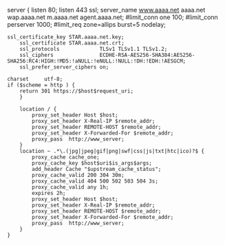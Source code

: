 server {
	listen 80;
        listen 443 ssl;
        server_name www.aaaa.net aaaa.net wap.aaaa.net m.aaaa.net agent.aaaa.net;
#limit_conn  one  100;
#limit_conn perserver 1000;
#limit_req   zone=allips  burst=5  nodelay;
        
	ssl_certificate_key STAR.aaaa.net.key;
        ssl_certificate STAR.aaaa.net.crt;
        ssl_protocols             TLSv1 TLSv1.1 TLSv1.2;
        ssl_ciphers               ECDHE-RSA-AES256-SHA384:AES256-SHA256:RC4:HIGH:!MD5:!aNULL:!eNULL:!NULL:!DH:!EDH:!AESGCM;
        ssl_prefer_server_ciphers on;
	
	charset		utf-8;
	if ($scheme = http ) {
		return 301 https://$host$request_uri;
        }  
 
        location / {
            proxy_set_header Host $host;
            proxy_set_header X-Real-IP $remote_addr;
            proxy_set_header REMOTE-HOST $remote_addr;
            proxy_set_header X-Forwarded-For $remote_addr;
            proxy_pass  http://www_server;
        }
        location ~ .*\.(jpg|jpeg|gif|png|swf|css|js|txt|htc|ico)?$ {
            proxy_cache cache_one;
            proxy_cache_key $host$uri$is_args$args;
            add_header Cache "$upstream_cache_status";
            proxy_cache_valid 200 304 30m;
            proxy_cache_valid 404 500 502 503 504 3s;
            proxy_cache_valid any 1h;
            expires 2h;
            proxy_set_header Host $host;
            proxy_set_header X-Real-IP $remote_addr;
            proxy_set_header REMOTE-HOST $remote_addr;
            proxy_set_header X-Forwarded-For $remote_addr;
            proxy_pass  http://www_server;
        }
    }
